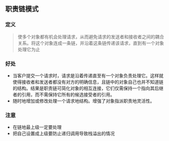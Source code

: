 ## 职责链模式

### 定义
> 使多个对象都有机会处理请求，从而避免请求的发送者和接收者之间的耦合关系。将这个对象连成一条链，并沿着这条链传递该请求，直到有一个对象处理它为止

### 好处
* 当客户提交一个请求时，请求是沿着传递直至有一个对象负责处理它。这样就使得接收者和发送者都没有对方的明确信息，且链中的对象自己也并不知道链的结构。结果是职责链可简化对象的相互连接，它们仅需保持一个指向其后继者的引用，而不需保持它所有的候选接受者的引用。
* 随时地增加或修改处理一个请求地结构。增强了对象指派职责地灵活性。

### 注意
* 在链地最上级一定要处理
* 把自己设置成上级要防止递归调用导致栈溢出的情况
